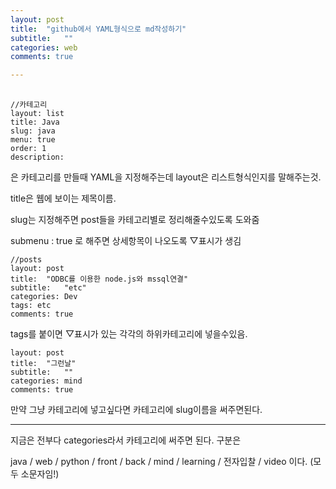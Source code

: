 ```yaml
---
layout: post
title:  "github에서 YAML형식으로 md작성하기"
subtitle:   ""
categories: web
comments: true

---
```


## 

~~~
//카테고리
layout: list
title: Java
slug: java
menu: true
order: 1
description:
~~~

은 카테고리를 만들때 YAML을 지정해주는데 layout은 리스트형식인지를 말해주는것. 

title은 웹에 보이는 제목이름.

slug는 지정해주면 post들을 카테고리별로 정리해줄수있도록 도와줌

submenu : true 로 해주면 상세항목이 나오도록 ▽표시가 생김



~~~
//posts
layout: post
title:  "ODBC를 이용한 node.js와 mssql연결"
subtitle:   "etc"
categories: Dev
tags: etc
comments: true
~~~

tags를 붙이면 ▽표시가 있는 각각의 하위카테고리에 넣을수있음.

~~~
layout: post
title:  "그런날"
subtitle:   ""
categories: mind
comments: true
~~~

만약 그냥 카테고리에 넣고싶다면 카테고리에 slug이름을 써주면된다.



---

지금은 전부다 categories라서 카테고리에 써주면 된다. 구분은 

java / web / python / front / back / mind / learning / 전자입찰 / video 이다. (모두 소문자임!)